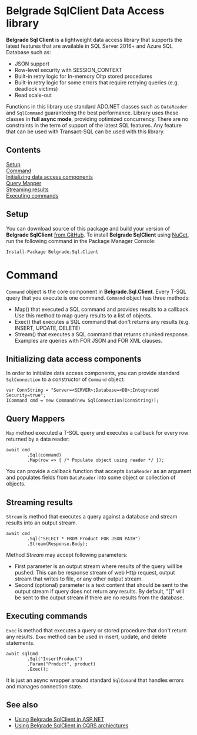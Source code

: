 # Belgrade SqlClient Data Access library

**Belgrade Sql Client** is a lightweight data access library that supports the latest features that are available in SQL Server 2016+ and Azure SQL Database such as:
- JSON support
- Row-level security with SESSION_CONTEXT
- Built-in retry logic for In-memory Oltp stored procedures
- Built-in retry logic for some errors that require retrying queries (e.g. deadlock victims)
- Read scale-out

Functions in this library use standard ADO.NET classes such as `DataReader` and `SqlCommand` guaranteeing the best performance. Library uses these classes in **full async mode**, providing optimized concurrency. There are no constraints in the term of support of the latest SQL features. Any feature that can be used with Transact-SQL can be used with this library.

## Contents

[Setup](#setup)<br/>
[Command](#command)<br/>
[Initializing data access components](#init)<br/>
[Query Mapper](#map)<br/>
[Streaming results](#stream)<br/>
[Executing commands](#exec)<br/>

<a name="setup"></a>

## Setup

You can download source of this package and build your version of **Belgrade SqlClient** <a href="https://github.com/JocaPC/Belgrade-SqlClient">from GitHub</a>.
To install **Belgrade SqlClient** using <a href="https://www.nuget.org/packages/Belgrade.Sql.Client/>">NuGet</a>, run the following command in the Package Manager Console: 
```
Install-Package Belgrade.Sql.Client 
```

<a name="command"></a>
# Command

`Command` object is the core component in **Belgrade.Sql.Client**. Every T-SQL query that you execute is one command.
`Command` object has three methods:
 - Map() that executed a SQL command and provides results to a callback. Use this method to map query results to a list of objects.
 - Exec() that executes a SQL command that don't returns any results (e.g. INSERT, UPDATE, DELETE)
 - Stream() that executes a SQL command that returns chunked response. Examples are queries with FOR JSON and FOR XML clauses.


<a name="init"></a>
## Initializing data access components

In order to initialize data access components, you can provide standard `SqlConnection` to a constructor of `Command` object:

```
var ConnString = "Server=<SERVER>;Database=<DB>;Integrated Security=true";
ICommand cmd = new Command(new SqlConnection(ConnString));
```

<a name="map"></a>

## Query Mappers

`Map` method executed a T-SQL query and executes a callback for every row returned by a data reader: 

```
await cmd
        .Sql(command)
        .Map(row => { /* Populate object using reader */ });
```
You can provide a callback function that accepts `DataReader` as an argument and populates fields from `DataReader` into some object or collection of objects.

<a name="stream"></a>
## Streaming results

`Stream` is method that executes a query against a database and stream results into an output stream. 
```
await cmd
        .Sql("SELECT * FROM Product FOR JSON PATH")
        .Stream(Response.Body);
```
Method *Stream* may accept following parameters:
- First parameter is  an output stream where results of the query will be pushed. This can be response stream of web Http request, output stream that writes to file, or any other output stream.
- Second (optional) parameter is a text content that should be sent to the output stream if query does not return any results. By default, "[]" will be sent to the output stream if there are no results from the database.

<a name="exec"></a>

## Executing commands

`Exec` is method that executes a query or stored procedure that don't return any results. `Exec` method can be used in insert, update, and delete statements. 
```
await sqlCmd
        .Sql("InsertProduct")
        .Param("Product", product)
        .Exec();
```
It is just an async wrapper around standard `SqlComand` that handles errors and manages connection state.

## See also

 - [Using Belgrade SqlClient in ASP.NET](aspnet.md)
 - [Using Belgrade SqlClient in CQRS archiectures](cqrs.md)